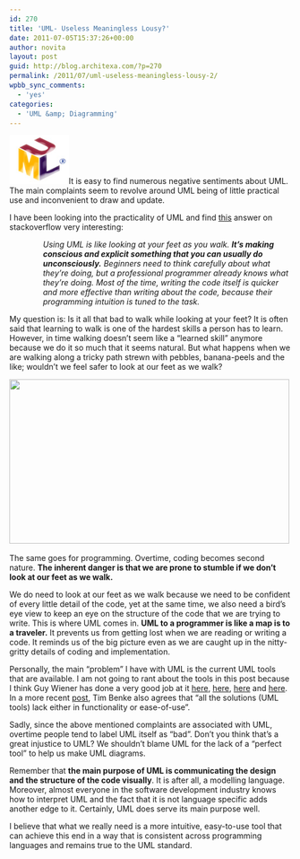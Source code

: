 ```yaml
---
id: 270
title: 'UML- Useless Meaningless Lousy?'
date: 2011-07-05T15:37:26+00:00
author: novita
layout: post
guid: http://blog.architexa.com/?p=270
permalink: /2011/07/uml-useless-meaningless-lousy-2/
wpbb_sync_comments:
  - 'yes'
categories:
  - 'UML &amp; Diagramming'
---
```

<!--S-ButtonZ 1.1.5 Start-->

<div style="float: left; width: 42px; padding-right: 10px; margin: 0 -52px 0 0; position: relative; left: -62px; top: 8px">
</div>

<!--S-ButtonZ 1.1.5 End-->

[<img class="alignright size-full wp-image-21" title="uml-top" src="assets/uploads/2010/04/uml-top1.png" alt="UML LOGO" width="106" height="87" />](assets/uploads/2010/04/uml-top1.png)It is easy to find numerous negative sentiments about UML. The main complaints seem to revolve around UML being of little practical use and inconvenient to draw and update.

I have been looking into the practicality of UML and find [this](http://stackoverflow.com/questions/18803/is-uml-practical/19110#19110) answer on stackoverflow very interesting:

<p style="padding-left: 60px;">
  <em>Using UML is like looking at your feet as you walk. <strong>It&#8217;s making conscious and explicit something that you can usually do unconsciously.</strong> Beginners need to think carefully about what they&#8217;re doing, but a professional programmer already knows what they&#8217;re doing. Most of the time, writing the code itself is quicker and more effective than writing about the code, because their programming intuition is tuned to the task. </em>
</p>

My question is: Is it all that bad to walk while looking at your feet? It is often said that learning to walk is one of the hardest skills a person has to learn. However, in time walking doesn’t seem like a “learned skill” anymore because we do it so much that it seems natural. But what happens when we are walking along a tricky path strewn with pebbles, banana-peels and the like; wouldn’t we feel safer to look at our feet as we walk?<!--more-->

[<img class="aligncenter size-full wp-image-272" title="cartoon walking" src="assets/uploads/2011/06/cartoon-walking.jpg" alt="" width="500" height="293" srcset="assets/uploads/2011/06/cartoon-walking.jpg 500w, assets/uploads/2011/06/cartoon-walking-300x175.jpg 300w" sizes="(max-width: 500px) 100vw, 500px" />](assets/uploads/2011/06/cartoon-walking.jpg)

The same goes for programming. Overtime, coding becomes second nature. **The inherent danger is that we are prone to stumble if we don’t look at our feet as we walk.**

We do need to look at our feet as we walk because we need to be confident of every little detail of the code, yet at the same time, we also need a bird’s eye view to keep an eye on the structure of the code that we are trying to write. This is where UML comes in. **UML to a programmer is like a map is to a traveler.** It prevents us from getting lost when we are reading or writing a code. It reminds us of the big picture even as we are caught up in the nitty-gritty details of coding and implementation.

Personally, the main “problem” I have with UML is the current UML tools that are available. I am not going to rant about the tools in this post because I think Guy Wiener has done a very good job at it [here](http://www.cs.bgu.ac.il/~gwiener/software-engineering/ranting-about-uml-tools-part-1/), [here](http://www.cs.bgu.ac.il/~gwiener/software-engineering/ranting-about-uml-tools-part-2/), [here](http://www.cs.bgu.ac.il/~gwiener/software-engineering/ranting-about-uml-tools-part-3/) and [here](http://www.cs.bgu.ac.il/~gwiener/software-engineering/ranting-about-uml-tools-part-4/). In a more recent [post](http://web529.xantronkunden5.de/blog/?p=134), Tim Benke also agrees that “all the solutions (UML tools) lack either in functionality or ease-of-use”.

Sadly, since the above mentioned complaints are associated with UML, overtime people tend to label UML itself as “bad”. Don’t you think that&#8217;s a great injustice to UML? We shouldn’t blame UML for the lack of a “perfect tool” to help us make UML diagrams.

Remember that **the main purpose of UML is communicating the design and the structure of the code visually**. It is after all, a modelling language. Moreover, almost everyone in the software development industry knows how to interpret UML and the fact that it is not language specific adds another edge to it. Certainly, UML does serve its main purpose well.

I believe that what we really need is a more intuitive, easy-to-use tool that can achieve this end in a way that is consistent across programming languages and remains true to the UML standard.

<div style="clear:both;">
  &nbsp;
</div>